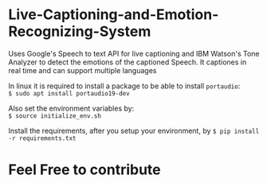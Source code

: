 # Live-Captioning-and-Emotion-Recognizing-System

Uses Google's Speech to text API for live captioning and IBM Watson's Tone Analyzer to detect the emotions of the captioned Speech. It captiones in real time and can support multiple languages

In linux it is required to install a package to be able to install `portaudio`:  
`$ sudo apt install portaudio19-dev`  

Also set the environment variables by:  
`$ source initialize_env.sh`  

Install the requirements, after you setup your environment, by 
`$ pip install -r requirements.txt`

# Feel Free to contribute
